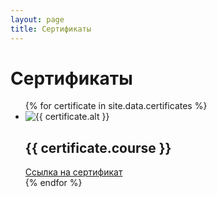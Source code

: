 ```yaml
---
layout: page
title: Сертификаты
---
```


# Сертификаты

<div class="container mt-4">
    <ul class="row gy-3 certificates-list">
        {% for certificate in site.data.certificates %}
        <li class="d-flex flex-wrap flex-sm-nowrap gap-3 row-gap-1 mb-5 col-sm-12">
            <img class="certificate-image flex-fill" src="/assets/images/certificates/{{ certificate.image }}" alt="{{ certificate.alt }}">
            <div class="flex-fill">
            <h2 class="certificate-title">{{ certificate.course }}</h2>
                <a href="{{ certificate.link }}">Ссылка на сертификат</a>
            </div>
        </li>
        {% endfor %}
    </ul>
</div>
